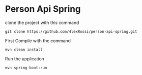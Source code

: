 # Person Api Spring

clone the project with this command
```
git clone https://github.com/4lexRossi/person-api-spring.git
```

First Compile with the command
```
mvn clean install
```

Run the application
```
mvn spring-boot:run
```
